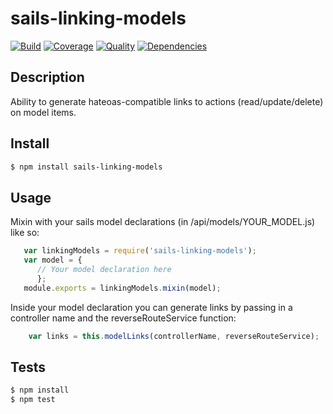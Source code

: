 # sails-linking-models

[![Build](https://travis-ci.org/chrisns/sails-linking-models.png)](https://travis-ci.org/chrisns/sails-linking-models)
[![Coverage](https://coveralls.io/repos/chrisns/sails-linking-models/badge.png)](https://coveralls.io/r/chrisns/sails-linking-models)
[![Quality](https://codeclimate.com/github/chrisns/sails-linking-models.png)](https://codeclimate.com/github/chrisns/sails-linking-models)
[![Dependencies](https://david-dm.org/chrisns/sails-linking-models.png)](https://david-dm.org/chrisns/sails-linking-models)

## Description

Ability to generate hateoas-compatible links to actions (read/update/delete) on model items.

## Install

```bash
$ npm install sails-linking-models
```

## Usage
Mixin with your sails model declarations (in /api/models/YOUR_MODEL.js) like so:

```js
   var linkingModels = require('sails-linking-models');
   var model = {
      // Your model declaration here
      };
   module.exports = linkingModels.mixin(model);
```

Inside your model declaration you can generate links by passing in a controller name and the 
reverseRouteService function:

```js
    var links = this.modelLinks(controllerName, reverseRouteService);
```

## Tests

```bash
$ npm install
$ npm test
```
